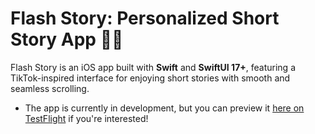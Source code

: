 # Flash Story: Personalized Short Story App 📖✨

Flash Story is an iOS app built with **Swift** and **SwiftUI 17+**, featuring a TikTok-inspired interface for enjoying short stories with smooth and seamless scrolling.

- The app is currently in development, but you can preview it [here on TestFlight](https://testflight.apple.com/join/UBwu8gxS) if you're interested!

